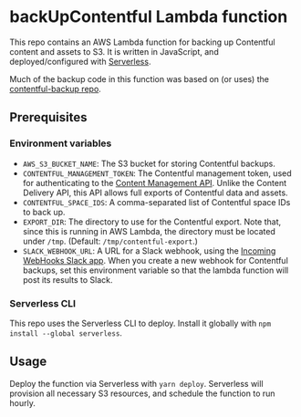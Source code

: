 # backUpContentful Lambda function

This repo contains an AWS Lambda function for backing up Contentful content and assets to S3. It is written in JavaScript, and deployed/configured with [Serverless](https://serverless.com/).

Much of the backup code in this function was based on (or uses) the [contentful-backup repo](https://github.com/iiroj/contentful-backup).

## Prerequisites

### Environment variables

- `AWS_S3_BUCKET_NAME`: The S3 bucket for storing Contentful backups.
- `CONTENTFUL_MANAGEMENT_TOKEN`: The Contentful management token, used for authenticating to the [Content Management API](https://www.contentful.com/developers/docs/references/content-management-api/). Unlike the Content Delivery API, this API allows full exports of Contentful data and assets.
- `CONTENTFUL_SPACE_IDS`: A comma-separated list of Contentful space IDs to back up.
- `EXPORT_DIR`: The directory to use for the Contentful export. Note that, since this is running in AWS Lambda, the directory must be located under `/tmp`. (Default: `/tmp/contentful-export`.)
- `SLACK_WEBHOOK_URL`: A URL for a Slack webhook, using the [Incoming WebHooks Slack app](https://clue.slack.com/apps/A0F7XDUAZ-incoming-webhooks). When you create a new webhook for Contentful backups, set this environment variable so that the lambda function will post its results to Slack.

### Serverless CLI

This repo uses the Serverless CLI to deploy. Install it globally with `npm install --global serverless`.

## Usage

Deploy the function via Serverless with `yarn deploy`. Serverless will provision all necessary S3 resources, and schedule the function to run hourly.
